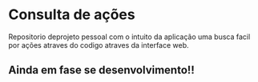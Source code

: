 # Consulta de ações

Repositorio deprojeto pessoal com o intuito da aplicação uma busca facil por ações atraves do codigo atraves da interface web.




## Ainda em fase se desenvolvimento!!
